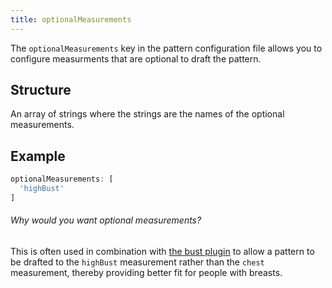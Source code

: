 ```yaml
---
title: optionalMeasurements
---
```


The `optionalMeasurements` key in the pattern configuration file allows
you to configure measurments that are optional to draft the pattern.

## Structure

An array of strings where the strings are the names of the optional
measurements.

## Example

```js
optionalMeasurements: [
  'highBust'
]
```

<Note>

###### Why would you want optional measurements?

This is often used in combination with [the bust plugin](/reference/plugins/bust/) to
allow a pattern to be drafted to the `highBust` measurement rather than the
`chest` measurement, thereby providing better fit for people with breasts.

</Note>
